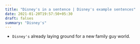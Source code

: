 ```yaml
---
title: "Disney's in a sentence | Disney's example sentences"
date: 2021-01-20T19:57:50+05:30
draft: falses
summary: "Disney's"
---
```

- `Disney's` already laying ground for a new family guy world.
                 

